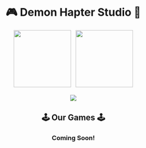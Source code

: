 <div align="center">
  <h1>
    🎮 Demon Hapter Studio 🐹
  </h1>
</div>

<div align="center">
  <a href="https://github.com/SimulationOfMario"><img src="https://avatars.githubusercontent.com/u/124881638" width="150"></a>
  &nbsp;
  <a href="https://github.com/CreatorBeastGD"><img src="https://avatars.githubusercontent.com/u/124881215" width="150"></a>
</div>

<br/>

<div align="center">
  <img src="https://visitor-badge.laobi.icu/badge?page_id=Hap-Studio.Hap-Studio&left_color=orange&right_color=red&left_text=Number%20of%20visitors:"  />
</div>

<div align="center">
  <h2>
    🕹️ Our Games 🕹️
  </h2>
</div>

<div align="center">
  <h3>
    Coming Soon!
  </h3>
</div>
